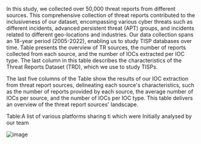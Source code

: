 In this study, we collected over 50,000 threat reports from different sources. This comprehensive collection of threat reports contributed to the inclusiveness of our dataset, encompassing various cyber threats such as different incidents, advanced persistent threat (APT) groups, and incidents related to different geo-locations and industries. Our data collection spans an 18-year period (2005-2022), enabling us to study TISP databases over time. Table presents the overview of TR sources, the number of reports collected from each source, and the number of IOCs extracted per IOC type. The last column in this table describes the characteristics of the Threat Reports Dataset (TRD), which we use to study TISPs.  

The last five columns of the Table show the results of our IOC extraction from threat report sources, delineating each source's characteristics, such as the number of reports provided by each source, the average number of IOCs per source, and the number of IOCs per IOC type. This table delivers an overview of the threat report sources' landscape.

Table:A list of various platforms sharing ti which were Initially analysed by our team


![image](https://github.com/TIPCE/TIPCE/assets/160275708/dc40a937-6bc8-404a-a0a1-a6f10d0fcce8)
